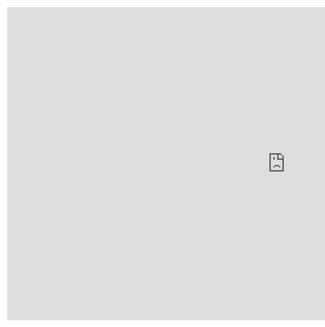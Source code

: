 <iframe src="https://1drv.ms/p/c/6a093b703caad82e/IQRKlsMoqf-_TY7UkMJOivnFAQaVLf2Z6EU_9U8jF85b2js" width="1280" height="720" frameborder="0" scrolling="no"></iframe>
